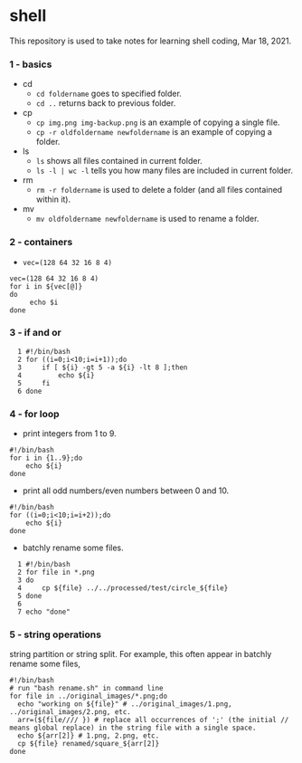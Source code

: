 # shell
This repository is used to take notes for learning shell coding, Mar 18, 2021.
### 1 - basics
+ cd
  + `cd foldername` goes to specified folder.
  + `cd ..` returns back to previous folder.
+ cp
  + `cp img.png img-backup.png` is an example of copying a single file.
  + `cp -r oldfoldername newfoldername` is an example of copying a folder.
+ ls
  + `ls` shows all files contained in current folder.
  + `ls -l | wc -l` tells you how many files are included in current folder.
+ rm
  + `rm -r foldername` is used to delete a folder (and all files contained within it).
+ mv
  + `mv oldfoldername newfoldername` is used to rename a folder.
### 2 - containers
+ `vec=(128 64 32 16 8 4)`
```
vec=(128 64 32 16 8 4)
for i in ${vec[@]}                                                                                                                                                           
do
     echo $i
done
```
### 3 - if and or
```
  1 #!/bin/bash
  2 for ((i=0;i<10;i=i+1));do
  3     if [ ${i} -gt 5 -a ${i} -lt 8 ];then
  4         echo ${i}
  5     fi
  6 done
```
### 4 - for loop
+ print integers from 1 to 9.
```
#!/bin/bash
for i in {1..9};do
    echo ${i}
done
```
+ print all odd numbers/even numbers between 0 and 10.
```
#!/bin/bash
for ((i=0;i<10;i=i+2));do                                                                                                                                                 
    echo ${i}
done
```
+ batchly rename some files.
```
  1 #!/bin/bash
  2 for file in *.png
  3 do
  4     cp ${file} ../../processed/test/circle_${file}                                                                                                              
  5 done
  6 
  7 echo "done"
```
### 5 - string operations
string partition or string split. For example, this often appear in batchly rename some files,
```
#!/bin/bash
# run "bash rename.sh" in command line
for file in ../original_images/*.png;do
  echo "working on ${file}" # ../original_images/1.png, ../original_images/2.png, etc.
  arr=(${file//// }) # replace all occurrences of ';' (the initial // means global replace) in the string file with a single space.
  echo ${arr[2]} # 1.png, 2.png, etc.
  cp ${file} renamed/square_${arr[2]}
done
```
